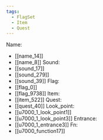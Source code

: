 ```yaml
---
tags:
  - FlagSet
  - Item
  - Quest
---
```

Name:
- [[name_14]]
- [[name_8]]
Sound:
- [[sound_17]]
- [[sound_279]]
- [[sound_39]]
Flag:
- [[flag_0]]
- [[flag_9738]]
Item:
- [[item_522]]
Quest:
- [[quest_40]]
Look_point:
- [[u7000_1_look_point1]]
- [[u7000_1_look_point3]]
Entrance:
- [[u7000_1_entrance3]]
Fn:
- [[u7000_function17]]
